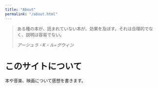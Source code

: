 ```yaml
---
title: "About"
permalink: "/about.html"
---
```


> ある種の本が、読まれていない本が、効果を及ぼす。それは合理的でなく、説明は容易でない。
> 
> *アーシュラ・K・ル=グウィン*

# このサイトについて

本や音楽、映画について感想を書きます。
